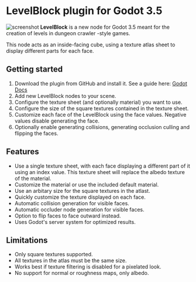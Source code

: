 # LevelBlock plugin for Godot 3.5
![screenshot](https://user-images.githubusercontent.com/37181529/207673239-13267fca-dc41-458d-bd58-e8f3d592b42a.png)
**LevelBlock** is a new node for Godot 3.5 meant for the creation of levels in dungeon crawler -style games.

This node acts as an inside-facing cube, using a texture atlas sheet to display different parts for each face.
## Getting started
1. Download the plugin from GitHub and install it. See a guide here: [Godot Docs](https://docs.godotengine.org/en/stable/tutorials/plugins/editor/installing_plugins.html)
2. Add new LevelBlock nodes to your scene.
3. Configure the texture sheet (and optionally material) you want to use.
4. Configure the size of the square textures contained in the texture sheet.
5. Customize each face of the LevelBlock using the face values. Negative values disable generating the face.
6. Optionally enable generating collisions, generating occlusion culling and flipping the faces.
## Features
- Use a single texture sheet, with each face displaying a different part of it using an index value. This texture sheet will replace the albedo texture of the material.
- Customize the material or use the included default material.
- Use an arbitary size for the square textures in the atlast.
- Quickly customize the texture displayed on each face.
- Automatic collision generation for visible faces.
- Automatic occluder node generation for visible faces.
- Option to flip faces to face outward instead.
- Uses Godot's server system for optimized results.
## Limitations
- Only square textures supported.
- All textures in the atlas must be the same size.
- Works best if texture filtering is disabled for a pixelated look.
- No support for normal or roughness maps, only albedo.
